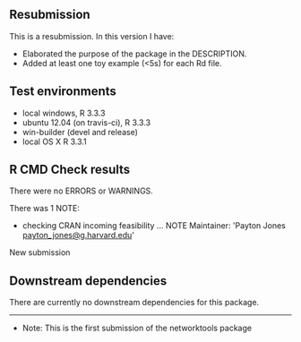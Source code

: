 ## Resubmission
This is a resubmission. In this version I have:

* Elaborated the purpose of the package in the DESCRIPTION.
* Added at least one toy example (<5s) for each Rd file.  

## Test environments
* local windows, R 3.3.3
* ubuntu 12.04 (on travis-ci), R 3.3.3
* win-builder (devel and release)
* local OS X R 3.3.1

## R CMD Check results
There were no ERRORS or WARNINGS.

There was 1 NOTE:
* checking CRAN incoming feasibility ... NOTE
Maintainer: 'Payton Jones <payton_jones@g.harvard.edu>'

New submission

## Downstream dependencies
There are currently no downstream dependencies for this package.

---

* Note: This is the first submission of the networktools package
